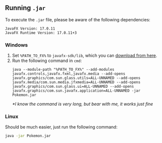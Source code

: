 ## Running `.jar`

To execute the `.jar` file, please be aware of the following dependencies:
```
JavaFX Version: 17.0.11
JavaFX Runtime Version: 17.0.11+3
```

### Windows
1. Set `%PATH_TO_FX%` to `javafx-sdk/lib`, which you can [download from here](https://gluonhq.com/products/javafx/).
2. Run the following command in `cmd`:
	```shell
	java --module-path "%PATH_TO_FX%" --add-modules javafx.controls,javafx.fxml,javafx.media --add-opens javafx.graphics/com.sun.glass.utils=ALL-UNNAMED --add-opens javafx.media/com.sun.media.jfxmedia=ALL-UNNAMED --add-opens javafx.graphics/com.sun.glass.ui=ALL-UNNAMED --add-opens javafx.graphics/com.sun.javafx.application=ALL-UNNAMED -jar Pokemon.jar
	```
	<i>*I know the command is very long, but bear with me, it works just fine</i>

### Linux
Should be much easier, just run the following command:
```bash
java -jar Pokemon.jar
```
